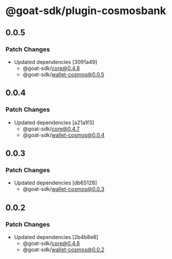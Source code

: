 # @goat-sdk/plugin-cosmosbank

## 0.0.5

### Patch Changes

- Updated dependencies [3091a49]
  - @goat-sdk/core@0.4.8
  - @goat-sdk/wallet-cosmos@0.0.5

## 0.0.4

### Patch Changes

- Updated dependencies [a21a1f3]
  - @goat-sdk/core@0.4.7
  - @goat-sdk/wallet-cosmos@0.0.4

## 0.0.3

### Patch Changes

- Updated dependencies [db65128]
  - @goat-sdk/wallet-cosmos@0.0.3

## 0.0.2

### Patch Changes

- Updated dependencies [2b4b8e8]
  - @goat-sdk/core@0.4.6
  - @goat-sdk/wallet-cosmos@0.0.2
